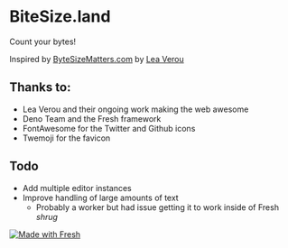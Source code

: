 # BiteSize.land

Count your bytes! 

Inspired by [ByteSizeMatters.com](https://bytesizematters.com) by [Lea Verou](https://lea.verou.me/)

## Thanks to:

- Lea Verou and their ongoing work making the web awesome
- Deno Team and the Fresh framework
- FontAwesome for the Twitter and Github icons
- Twemoji for the favicon

## Todo

- Add multiple editor instances
- Improve handling of large amounts of text
    - Probably a worker but had issue getting it to work inside of Fresh *shrug*

[![Made with Fresh](https://fresh.deno.dev/fresh-badge-dark.svg)](https://fresh.deno.dev/)
